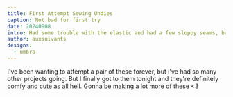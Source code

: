 ```yaml
---
title: First Attempt Sewing Undies
caption: Not bad for first try
date: 20240908
intro: Had some trouble with the elastic and had a few sloppy seams, but all in all these Umbras came out super cute :)
author: auxsuivants
designs:
  - umbra
---
```


I've been wanting to attempt a pair of these forever, but i've had so many other projects going. But I finally got to them tonight and they're definitely comfy and cute as all hell. Gonna be  making a lot more of these &lt;3
